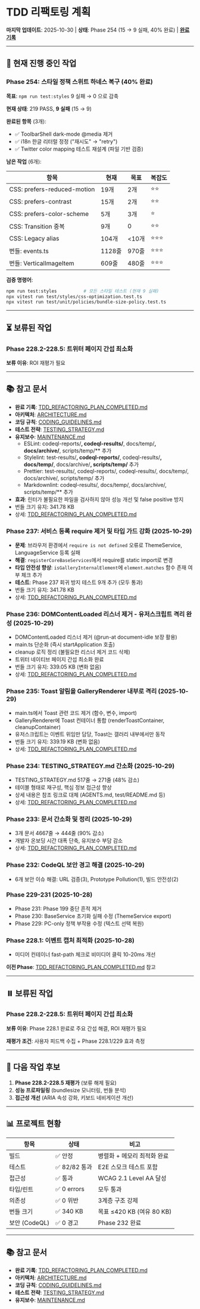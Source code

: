# TDD 리팩토링 계획

**마지막 업데이트**: 2025-10-30 | **상태**: Phase 254 (15 → 9 실패, 40% 완료) |
**[완료 기록](./TDD_REFACTORING_PLAN_COMPLETED.md)**

---

## 🔄 현재 진행 중인 작업

### Phase 254: 스타일 정책 스위트 하네스 복구 (40% 완료)

**목표**: `npm run test:styles` 9 실패 → 0 으로 감축

**현재 상태**: 219 PASS, **9 실패** (15 → 9)

**완료된 항목** (3개):

- ✅ ToolbarShell dark-mode @media 제거
- ✅ i18n 한글 리터럴 정정 ("재시도" → "retry")
- ✅ Twitter color mapping 테스트 재설계 (파일 기반 검증)

**남은 작업** (6개):

| 항목                        | 현재   | 목표  | 복잡도 |
| --------------------------- | ------ | ----- | ------ |
| CSS: prefers-reduced-motion | 19개   | 2개   | ⭐⭐   |
| CSS: prefers-contrast       | 15개   | 2개   | ⭐⭐   |
| CSS: prefers-color-scheme   | 5개    | 3개   | ⭐     |
| CSS: Transition 중복        | 9개    | 0     | ⭐⭐   |
| CSS: Legacy alias           | 104개  | <10개 | ⭐⭐⭐ |
| 번들: events.ts             | 1128줄 | 970줄 | ⭐⭐⭐ |
| 번들: VerticalImageItem     | 609줄  | 480줄 | ⭐⭐⭐ |

**검증 명령어**:

```bash
npm run test:styles          # 모든 스타일 테스트 (현재 9 실패)
npx vitest run test/styles/css-optimization.test.ts
npx vitest run test/unit/policies/bundle-size-policy.test.ts
```

---

## ⏳ 보류된 작업

### Phase 228.2-228.5: 트위터 페이지 간섭 최소화

**보류 이유**: ROI 재평가 필요

---

## 📚 참고 문서

- **완료 기록**:
  [TDD_REFACTORING_PLAN_COMPLETED.md](./TDD_REFACTORING_PLAN_COMPLETED.md)
- **아키텍처**: [ARCHITECTURE.md](./ARCHITECTURE.md)
- **코딩 규칙**: [CODING_GUIDELINES.md](./CODING_GUIDELINES.md)
- **테스트 전략**: [TESTING_STRATEGY.md](./TESTING_STRATEGY.md)
- **유지보수**: [MAINTENANCE.md](./MAINTENANCE.md)
  - ESLint: codeql-reports/**, codeql-results/**, docs/temp/**, docs/archive/**,
    scripts/temp/\*\* 추가
  - Stylelint: test-results/**, codeql-reports/**, codeql-results/**,
    docs/temp/**, docs/archive/**, scripts/temp/** 추가
  - Prettier: test-results/, codeql-reports/, codeql-results/, docs/temp/,
    docs/archive/, scripts/temp/ 추가
  - Markdownlint: codeql-results/, docs/temp/, docs/archive/, scripts/temp/\*\*
    추가
- **효과**: 린터가 불필요한 파일을 검사하지 않아 성능 개선 및 false positive
  방지
- 번들 크기 유지: 341.78 KB
- 상세: [TDD_REFACTORING_PLAN_COMPLETED.md](./TDD_REFACTORING_PLAN_COMPLETED.md)

### Phase 237: 서비스 등록 require 제거 및 타입 가드 강화 (2025-10-29)

- **문제**: 브라우저 환경에서 `require is not defined` 오류로 ThemeService,
  LanguageService 등록 실패
- **해결**: `registerCoreBaseServices`에서 require를 static import로 변경
- **타입 안전성 향상**: `isGalleryInternalElement`에 `element.matches` 함수 존재
  여부 체크 추가
- **테스트**: Phase 237 회귀 방지 테스트 9개 추가 (모두 통과)
- 번들 크기 유지: 341.78 KB
- 상세: [TDD_REFACTORING_PLAN_COMPLETED.md](./TDD_REFACTORING_PLAN_COMPLETED.md)

### Phase 236: DOMContentLoaded 리스너 제거 - 유저스크립트 격리 완성 (2025-10-29)

- DOMContentLoaded 리스너 제거 (@run-at document-idle 보장 활용)
- main.ts 단순화 (즉시 startApplication 호출)
- cleanup 로직 정리 (불필요한 리스너 제거 코드 삭제)
- 트위터 네이티브 페이지 간섭 최소화 완료
- 번들 크기 유지: 339.05 KB (변화 없음)
- 상세: [TDD_REFACTORING_PLAN_COMPLETED.md](./TDD_REFACTORING_PLAN_COMPLETED.md)

### Phase 235: Toast 알림을 GalleryRenderer 내부로 격리 (2025-10-29)

- main.ts에서 Toast 관련 코드 제거 (함수, 변수, import)
- GalleryRenderer에 Toast 컨테이너 통합 (renderToastContainer, cleanupContainer)
- 유저스크립트는 이벤트 위임만 담당, Toast는 갤러리 내부에서만 동작
- 번들 크기 유지: 339.19 KB (변화 없음)
- 상세: [TDD_REFACTORING_PLAN_COMPLETED.md](./TDD_REFACTORING_PLAN_COMPLETED.md)

### Phase 234: TESTING_STRATEGY.md 간소화 (2025-10-29)

- TESTING_STRATEGY.md 517줄 → 271줄 (48% 감소)
- 테이블 형태로 재구성, 핵심 정보 접근성 향상
- 상세 내용은 참조 링크로 대체 (AGENTS.md, test/README.md 등)
- 상세: [TDD_REFACTORING_PLAN_COMPLETED.md](./TDD_REFACTORING_PLAN_COMPLETED.md)

### Phase 233: 문서 간소화 및 정리 (2025-10-29)

- 3개 문서 4667줄 → 444줄 (90% 감소)
- 개발자 온보딩 시간 대폭 단축, 유지보수 부담 감소
- 상세: [TDD_REFACTORING_PLAN_COMPLETED.md](./TDD_REFACTORING_PLAN_COMPLETED.md)

### Phase 232: CodeQL 보안 경고 해결 (2025-10-29)

- 6개 보안 이슈 해결: URL 검증(3), Prototype Pollution(1), 빌드 안전성(2)

### Phase 229-231 (2025-10-28)

- Phase 231: Phase 199 중단 흔적 제거
- Phase 230: BaseService 초기화 실패 수정 (ThemeService export)
- Phase 229: PC-only 정책 부작용 수정 (텍스트 선택 복원)

### Phase 228.1: 이벤트 캡처 최적화 (2025-10-28)

- 미디어 컨테이너 fast-path 체크로 비미디어 클릭 10-20ms 개선

**이전 Phase**:
[TDD_REFACTORING_PLAN_COMPLETED.md](./TDD_REFACTORING_PLAN_COMPLETED.md) 참고

---

## ⏸️ 보류된 작업

### Phase 228.2-228.5: 트위터 페이지 간섭 최소화

**보류 이유**: Phase 228.1 완료로 주요 간섭 해결, ROI 재평가 필요

**재평가 조건**: 사용자 피드백 수집 + Phase 228.1/229 효과 측정

---

## 🎯 다음 작업 후보

1. **Phase 228.2-228.5 재평가** (보류 해제 필요)
2. **성능 프로파일링** (bundlesize 모니터링, 번들 분석)
3. **접근성 개선** (ARIA 속성 강화, 키보드 네비게이션 개선)

---

## 📊 프로젝트 현황

| 항목          | 상태          | 비고                        |
| ------------- | ------------- | --------------------------- |
| 빌드          | ✅ 안정       | 병렬화 + 메모리 최적화 완료 |
| 테스트        | ✅ 82/82 통과 | E2E 스모크 테스트 포함      |
| 접근성        | ✅ 통과       | WCAG 2.1 Level AA 달성      |
| 타입/린트     | ✅ 0 errors   | 모두 통과                   |
| 의존성        | ✅ 0 위반     | 3계층 구조 강제             |
| 번들 크기     | ✅ 340 KB     | 목표 ≤420 KB (여유 80 KB)   |
| 보안 (CodeQL) | ✅ 0 경고     | Phase 232 완료              |

---

## 📚 참고 문서

- **완료 기록**:
  [TDD_REFACTORING_PLAN_COMPLETED.md](./TDD_REFACTORING_PLAN_COMPLETED.md)
- **아키텍처**: [ARCHITECTURE.md](./ARCHITECTURE.md)
- **코딩 규칙**: [CODING_GUIDELINES.md](./CODING_GUIDELINES.md)
- **테스트 전략**: [TESTING_STRATEGY.md](./TESTING_STRATEGY.md)
- **유지보수**: [MAINTENANCE.md](./MAINTENANCE.md)
